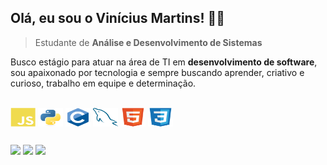 ## Olá, eu sou o Vinícius Martins! 👋🏼  

>Estudante de **Análise e Desenvolvimento de Sistemas** 

Busco estágio para atuar na área de TI em **desenvolvimento de software**, sou apaixonado por tecnologia e sempre buscando aprender, 
criativo e curioso, trabalho em equipe e determinação.

<div style="display: inline_block"><br>
  <img align="center" alt="Vini-Js" height="30" width="40" src="https://raw.githubusercontent.com/devicons/devicon/master/icons/javascript/javascript-plain.svg">
  <img align="center" alt="Vini-Python" height="30" width="40" src="https://raw.githubusercontent.com/devicons/devicon/master/icons/python/python-original.svg">
  <img align="center" alt="Vini-C" height="30" width="40" src="https://raw.githubusercontent.com/devicons/devicon/master/icons/c/c-original.svg">  
  <img align="center" alt="Vini-Mysql" height="30" width="40" src="https://raw.githubusercontent.com/devicons/devicon/master/icons/mysql/mysql-original.svg">
  <img align="center" alt="Vini-HTML" height="30" width="40" src="https://raw.githubusercontent.com/devicons/devicon/master/icons/html5/html5-original.svg">
  <img align="center" alt="Vini-CSS" height="30" width="40" src="https://raw.githubusercontent.com/devicons/devicon/master/icons/css3/css3-original.svg">
</div>  

##

<div>
  <a href="mailto:vinism99@gmail.com"><img src="https://img.shields.io/badge/-Gmail-D32F2F?style=for-the-badge&logo=gmail&logoColor=white" target="_blank"></a>
  <a href="https://www.linkedin.com/in/vinism99/" target="_blank"><img src="https://img.shields.io/badge/-LinkedIn-%230077B5?style=for-the-badge&logo=linkedin&logoColor=white" target="_blank"></a>
  <a href="https://vinism99.github.io/" target="_blank"><img src="https://img.shields.io/badge/-Portfólio-3B3B3B?style=for-the-badge&logo=html5&logoColor=white" target="_blank"></a>
</div>
